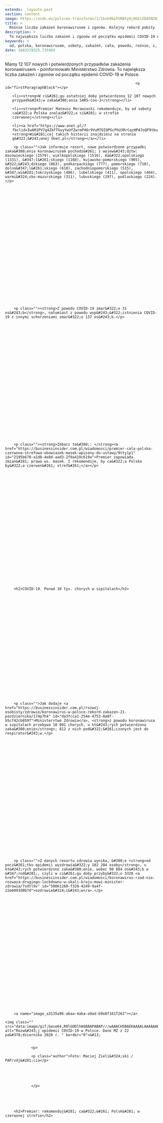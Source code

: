 ```yaml
--- 
extends: _layouts.post 
section: content 
image: https://ocdn.eu/pulscms-transforms/1/1kok9kpTURBXy9jOGE1ZDA5N2NjZTQ5ODM5Y2MwZTUzZGZkNDk4MzdhNS5qcGeSlQMYzQEpzQcuzQQLkwXNA1fNAcKBoTEB 
title: > 
  Rośnie liczba zakażeń koronawirusem i zgonów. Kolejny rekord pobity 
description: > 
  To największa liczba zakażeń i zgonów od początku epidemii COVID-19 w Polsce.Z powodu COVID-19 zmarło 31 osób, natomiast z powodu współistnienia COVID-19 z innymi schorzeniami zmarło 137 osób.I rekomenduje, by cała Polska była czerwoną strefąCOVID-19.chorych w szpitalachJak dodaje Ministerstwo Zdrowia, z powodu koronawirusa w szpitalach przebywa 10 091 chorych, u których potwierdzono zakażenie; 812 z nich podłączonych jest do respiratorów.), że również będę rekomendował, abyśmy podjęli taką decyzję, żeby cała Polska od soboty była strefą czerwoną" - oświadczył szef rządu. 
keywords: > 
  od, polska, koronawirusem, soboty, zakażeń, cała, powodu, rośnie, z, pobity, zdrowia, zgonów, że, zakażenia, kolejny, rekord, w, liczba 
date: 1603378325.735469 
--- 
```

<div><p class="">Mamy 12 107 nowych i potwierdzonych przypadk&#243;w zaka&#380;enia koronawirusem - poinformowa&#322;o Ministerstwo Zdrowia. To najwi&#281;ksza liczba zaka&#380;e&#324; i zgon&#243;w od pocz&#261;tku epidemii COVID-19 w Polsce.</p>
    

        
    

                                                        
                                                            
                                                            
                                                                
                                                                <p id="firstParagraphBlock"></p>
                                                            
                                                        
                                                    
                                                


                                            
                                                
                                                
                                                
                                                
                                                    
                                                        




    
        
            
<ul>

    <li><strong>W ci&#261;gu ostatniej doby potwierdzono 12 107 nowych przypadk&#243;w zaka&#380;enia SARS-Cov-2</strong></li>

    <li><strong>Premier Mateusz Morawiecki rekomenduje, by od soboty ca&#322;a Polska znalaz&#322;a si&#281; w strefie czerwonej</strong></li>

    <li><a href="https://www.onet.pl/?fbclid=IwAR1PV7g4ZkFTGvyYwUfZwrmP46r9VuM7QI9PGcPhU3RrCqzHPA7oQF9tbuU#utm_source=detal&amp;utm_medium=referral&amp;utm_campaign=back_to_onet_bullet"><strong>Wi&#281;cej takich historii znajdziesz na stronie g&#322;&#243;wnej Onet.pl</strong></a></li>

</ul>

        
    

                                                        
                                                    
                                                


                                            
                                                
                                                
                                                
                                                
                                                    
                                                        




    
        
            
    
    
        <p class="">Jak informuje resort, nowe potwierdzone przypadki zaka&#380;enia koronawirusem pochodz&#261; z wojew&#243;dztw: mazowieckiego (1579), wielkopolskiego (1516), ma&#322;opolskiego (1331), &#347;l&#261;skiego (1168), kujawsko-pomorskiego (905), &#322;&#243;dzkiego (863), podkarpackiego (777), pomorskiego (710), dolno&#347;l&#261;skiego (610), zachodniopomorskiego (515), &#347;wi&#281;tokrzyskiego (486), lubelskiego (411), opolskiego (404), warmi&#324;sko-mazurskiego (311), lubuskiego (297), podlaskiego (224).</p>
    

        
    

                                                        
                                                            
                                                            
                                                        
                                                    
                                                


                                            
                                                
                                                
                                                
                                                
                                                    
                                                        




    
        
            
    
    
        <p class=""><strong>Z powodu COVID-19 zmar&#322;o 31 os&#243;b</strong>, natomiast z powodu wsp&#243;&#322;istnienia COVID-19 z innymi schorzeniami zmar&#322;o 137 os&#243;b.</p>
    

        
    

                                                        
                                                            
                                                            
                                                        
                                                    
                                                


                                            
                                                
                                                
                                                
                                                
                                                    
                                                        




    
        
            
    
    
        <p class=""><strong>Zobacz te&#380;: </strong><a href="https://businessinsider.com.pl/wiadomosci/premier-cala-polska-czerwona-strefowa-obowiazek-masek-wpisany-do-ustawy/9tty1p1" id="2195b670-a1d8-4e8d-aad3-2f9a410c619a">Premier zapowiada zmian&#281; prawa ws. masek. I rekomenduje, by ca&#322;a Polska by&#322;a czerwon&#261; stref&#261;</a></p>
    

        
    

                                                        
                                                            
                                                            
                                                        
                                                    
                                                


                                            
                                                
                                                
                                                
                                                
                                                    
                                                        




    
        
            
    
        <h2>COVID-19. Ponad 10 tys. chorych w szpitalach</h2>
    

        
    

                                                        
                                                    
                                                


                                            
                                                
                                                
                                                
                                                
                                                    
                                                        




    
        
            
    
    
        <p class="">Jak dodaje <a href="https://businessinsider.com.pl/rozwoj-osobisty/zdrowie/koronawirus-w-polsce-rekord-zakazen-21-pazdziernika/174p7h4" id="da3fcca1-254e-4753-8a8f-b5cf42cb0597">Ministerstwo Zdrowia</a>, <strong>z powodu koronawirusa w szpitalach przebywa 10 091 chorych, u kt&#243;rych potwierdzono zaka&#380;enie</strong>; 812 z nich pod&#322;&#261;czonych jest do respirator&#243;w.</p>
    

        
    

                                                        
                                                            
                                                            
                                                        
                                                    
                                                


                                            
                                                
                                                
                                                
                                                
                                                    
                                                        




    
        
            
    
    
        <p class="">Z danych resortu zdrowia wynika, &#380;e <strong>od pocz&#261;tku epidemii wyzdrowia&#322;y 102 204 osoby</strong>, u kt&#243;rych potwierdzono zaka&#380;enie, wobec 98 884 os&#243;b w &#347;rod&#281;, czyli w ci&#261;gu doby przyby&#322;o 3320 <a href="https://businessinsider.com.pl/wiadomosci/koronawirus-rzad-nie-rozwaza-drugiego-lockdownu-w-skali-kraju-mowi-minister-zdrowia/7sdtl9v" id="50061260-f320-4249-9a4f-22e6093d0b7d">ozdrowie&#324;c&#243;w</a>.</p>
    

        
    

                                                        
                                                            
                                                            
                                                        
                                                    
                                                


                                            
                                                
                                                
                                                
                                                
                                                    
                                                        




    
        
            
    
        <a name="image_a3135a96-abaa-4aba-a9ad-b9e8f161f263"></a>
    
    <img class="" src="data:image/gif;base64,R0lGODlhAQABAPABAP///wAAACH5BAEKAAAALAAAAAABAAEAAAICRAEAOw%3D%3D" alt="Rozw&#243;j epidemii COVID-19 w Polsce. Dane MZ z 22 pa&#378;dziernika 2020 r. " border="0">&#13;

                
                <p>
                
                <p class="author">Foto: Maciej Zieli&#324;ski / PAP/zdj&#281;cia</p>
                

                
                     
                
                </p>

            



        <h2>Premier: rekomenduj&#281; ca&#322;&#261; Polsk&#281; w czerwonej strefie</h2>
    

        
    

                                                        
                                                    
                                                


                                            
                                                
                                                
                                                
                                                
                                                    
                                                        




    
        
            
    
    
        <p class="">W &#347;rod&#281; premier Mateusz Morawiecki zapowiedzia&#322;, &#380;e na posiedzeniu Rz&#261;dowego Zespo&#322;u Zarz&#261;dzania Kryzysowego zarekomenduje, by <a href="https://businessinsider.com.pl/wiadomosci/premier-cala-polska-czerwona-strefowa-obowiazek-masek-wpisany-do-ustawy/9tty1p1" id="6ff6d9a1-4cf2-4108-bd8d-f50e79acd193">od soboty ca&#322;a Polska by&#322;a stref&#261; czerwon&#261;</a>. Decyzje w sprawie obostrze&#324; maj&#261; zosta&#263; og&#322;oszone w czwartek.</p>
    

        
    

                                                        
                                                            
                                                            
                                                        
                                                    
                                                


                                            
                                                
                                                
                                                
                                                
                                                    
                                                        




    
        
            
    
    
        <p class="">Szef rz&#261;du poinformowa&#322; na antenie Polsat News, &#380;e b&#281;dzie rekomendowa&#322; na posiedzeniu Rz&#261;dowego Zespo&#322;u Zarz&#261;dzania Kryzysowego, by od przysz&#322;ego tygodnia nauczanie w wy&#380;szych klasach szk&#243;&#322; podstawowych odbywa&#322;o si&#281; zdalnie lub w spos&#243;b hybrydowy. Jak m&#243;wi&#322;, decyzja w tej sprawie ma zosta&#263; og&#322;oszona w czwartek.</p>
    

        
    

                                                        
                                                            
                                                            
                                                        
                                                    
                                                


                                            
                                                
                                                
                                                
                                                
                                                    
                                                        




    
        
            
    
    
        <p class="">"Mamy te&#380; tak&#261; liczb&#281; powiat&#243;w czerwonych - oko&#322;o 317 - i 88 proc. populacji (mieszka w strefie czerwonej - red.), &#380;e r&#243;wnie&#380; b&#281;d&#281; rekomendowa&#322;, aby&#347;my podj&#281;li tak&#261; decyzj&#281;, &#380;eby ca&#322;a Polska od soboty by&#322;a stref&#261; czerwon&#261;" - o&#347;wiadczy&#322; szef rz&#261;du.</p>
    

        
    

                                                        
                                                            
                                                            
                                                        
                                                    
                                                


                                            

                                            
                                        
                                    
                                    </div>